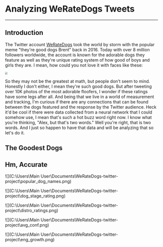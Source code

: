# Analyzing WeRateDogs Tweets

---

## Introduction

The Twitter account [WeRateDogs]( https://twitter.com/dog_rates ) took the world by storm with the popular meme "they're good dogs Brent" back in 2016. Today with over 8 million followers worldwide, the account is known for the adorable dogs they feature as well as they're unique rating system of how good of boys and girls they are. I mean, how could you not love it with faces like these:

<img src="C:\Users\Main User\Documents\WeRateDogs-twitter-project\dog-rates-social.jpg" style="zoom:50%;" />

So they may not be the greatest at math, but people don't seem to mind. Honestly I don't either, I mean they're such good dogs. But after tweeting over 10K photos of the most adorable floofers, I wonder if these ratings have some legs after all. And being that we live in a world of measurement  and tracking, I'm curious if there are any connections that can be found between the dogs featured and the response by the Twitter audience. Heck it'd be cool if there were data collected from a neural network that I could somehow use, I mean that's such a hot buzz word right now. I know what you're thinking, "Alex, but that's two words." Well you're right, that is two words. And I just so happen to have that data and will be analyzing that so let's do it.

## The Goodest Dogs

## Hm, Accurate

![](C:\Users\Main User\Documents\WeRateDogs-twitter-project\popular_dog_names.png)

![](C:\Users\Main User\Documents\WeRateDogs-twitter-project\dog_stage_rating.png)

![](C:\Users\Main User\Documents\WeRateDogs-twitter-project\distro_ratings.png)

![](C:\Users\Main User\Documents\WeRateDogs-twitter-project\avg_conf.png)

![](C:\Users\Main User\Documents\WeRateDogs-twitter-project\eng_growth.png)

